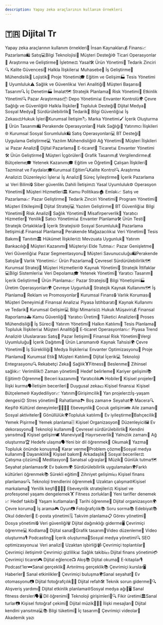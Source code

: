 ```yaml
---
description: Yapay zeka araçlarının kullanım örnekleri
---
```


# 🇹🇷 Dijital Tr

Yapay zeka araçlarının kullanım örnekleri👥 İnsan Kaynakları💰 Finans📈 Pazarlama🛍️ Satış💻Bilgi Teknolojisi🤝 Müşteri Desteği⚙️ Ticari Operasyonlar🔬 Araştırma ve Geliştirme🏢 İşletme⚖️ Yasal🛠️ Ürün Yönetimi🔗 Tedarik Zinciri🔍 Kalite Güvencesi📢 Halkla İlişkiler📊 Muhasebe🚀 İş Geliştirme🔧 Mühendislik🚚 Lojistik📆 Proje Yönetimi🎓 Eğitim ve Gelişim🏭 Tesis Yönetimi📝 Uyumluluk⚠️ Sağlık ve Güvenlik📊 Veri Analitiği🎉 Müşteri Başarısı🎨 Tasarım🔍 İç Denetim🏭 İmalat🗺️ Stratejik Planlama🚨 Risk Yönetimi🎉 Etkinlik Yönetimi🔍 Pazar Araştırması📦 Depo Yönetimi📊 Envanter Kontrolü🌍 Çevre Sağlığı ve Güvenliği🌐 Halkla İlişkiler🤝 Topluluk Desteği📱 Dijital Medya📱 Sosyal Medya🌱 Sürdürülebilirlik🛒 Tedarik🔐 Bilgi Güvenliği📊 İş Zekası⚖️Hukuk İşleri📢Kurumsal İletişim🏷️ Marka Yönetimi🖌️ İçerik Oluşturma🎨 Ürün Tasarımı🛍️ Perakende Operasyonları🏥 Halk Sağlığı💼 Yatırımcı İlişkileri🌐 Kurumsal Sosyal Sorumluluk🛍️ Satış Operasyonları💻 BT Desteği📱 Uygulama Geliştirme💻 Yazılım Mühendisliği🌐 Ağ Yönetimi🤝 Müşteri İlişkileri📊 Pazar Analizi📱 Dijital Pazarlama🛒 E-ticaret🏬 Ticaret📊 Envanter Yönetimi🛠️ Ürün Geliştirme🧠 Müşteri İçgörüleri🎨 Grafik Tasarım💰 Vergilendirme💰 Bütçeleme🎓 Yetenek Kazanımı🎓 Eğitim ve Öğretim🤝 Çalışan İlişkileri💼 Tazminat ve Faydalar🎓Kurumsal Eğitim🔍Kalite Kontrol🔍 Araştırma Analizi⚖️ Düzenleyici İşler📊 İş Analizi🔄 Süreç İyileştirme📢 İçerik Pazarlama📊 Veri Bilimi🔒 Siber güvenlik📞 Dahili İletişim⚖️ Yasal Uyumluluk⚙️ Operasyon Yönetimi🤝 Müşteri Hizmetleri🏛️ Kamu Politikası🏠 Emlak📈 Satış ve Pazarlama📈 Pazar Geliştirme🔗 Tedarik Zinciri Yönetimi📆 Program Yönetimi🤝 Müşteri Etkileşimi📱 Dijital Strateji💻 Yazılım Geliştirme🔐 BT Güvenliği📊 Bilgi Yönetimi🚨 Risk Analizi🏥 Sağlık Yönetimi🏨 Misafirperverlik🎨 Yaratıcı Hizmetler🚀 Yenilik🤝 Satıcı Yönetimi📊 Envanter Planlama🛠️ Ürün Testi🤝 Stratejik Ortaklıklar📜 İçerik Stratejisi🌐 Sosyal Sorumluluk📢 Pazarlama İletişimi💰 Finansal Planlama🏬 Perakende Mağazacılık📊 Veri Yönetimi🔧 Tesis Bakımı📢 Tanıtım🏛️ Hükümet İlişkileri⚖️ Mevzuata Uygunluk💼 Yatırım Bankacılığı🤝 Müşteri Kazanımı🤝 Müşteriyi Elde Tutma📈 Pazar Genişletme🔐 Veri Güvenliği📊 Pazar Segmentasyonu🤝 Müşteri Savunuculuğu🛍️Perakende Satışlar🏦 Varlık Yönetimi📈 Ürün Pazarlama🌱 Çevresel Sürdürülebilirlik🗺️ Kurumsal Strateji🤝 Müşteri Hizmetleri⚙️ Kaynak Yönetimi🤝 Stratejik İttifaklar💻Bilgi Sistemleri📊 Veri Depolama🎓 Yetenek Yönetimi🎨 Yaratıcı Tasarım📜 İçerik Geliştirme📆 Ürün Planlama📈 Pazar Stratejisi📜 Bilgi Yönetişimi🏭 Üretim Operasyonları🌍 Çevreye Uygunluk🔗 Stratejik Kaynak Kullanımı🗺️ İş Planlama📢 Reklam ve Promosyonlar💼 Kurumsal Finans🔒 Varlık Koruması🤝 Müşteri Deneyimi💰 Finansal Analiz📊 Piyasa İstihbaratı🛒 Kaynak Kullanımı ve Tedarik🚀 Kurumsal Gelişim💻 Bilgi Mimarisi⚖️ Hukuk Müşaviri💰 Finansal Raporlama🚑 Kamu Güvenliği🎨 Yaratıcı Üretim🧠 Tüketici Analizleri🔧 Proses Mühendisliği🔄 İş Süreci💼 Yatırım Yönetimi🤝 Halkın Katılımı🏢 Tesis Planlama🤝 Topluluk İlişkileri📊 Müşteri Analitiği🛒 E-ticaret Operasyonları📈 Piyasa Trend Analizi🌐 Uluslararası Satış📢 Pazar İletişimi🚨 Finansal Risk Yönetimi💼Vergi Uyumluluğu📢 İçerik Dağıtımı🚀 Ürün Lansmanı⚙️ Kaynak Tahsisi🌍 Çevre Yönetimi🔄 İş Sürekliliği📰 Medya İlişkileri📊 Envanter Optimizasyonu📆 Proje Planlama📜 Kurumsal Etik🤝 Müşteri Katılımı📱 Dijital İçerik💻 Teknoloji Entegrasyonu🔍 Rekabetçi Zeka💪 Sağlık🏋️Fitness🥗 Beslenme🧘 Zihinsel sağlık📈 Verimlilik⏰ Zaman yönetimi🎯 Hedef belirleme🚀 Kariyer gelişimi📚 Eğitim🤓 Öğrenme🔧 Beceri kazanımı🎨 Yaratıcılık🎮 Hobiler🔨 Kişisel projeler💑 İlişki kurma🗣️İletişim becerileri🧠 Duygusal zeka💵 Kişisel finans📊 Kişisel Bütçeleme🌐 Kaydediliyor📈 Yatırım🚀Girişimcilik🔄 Yan projeler⚖️İş-yaşam dengesi😌 Stres yönetimi🛀 Rahatlama🏞️ Boş zaman✈️ Seyahat🌍 Macera🔍 Keşif🌐 Kültürel deneyimler👨‍👩‍👧‍👦 Ebeveynlik👶 Çocuk gelişimi👪 Aile zamanı👫Sosyal aktiviteler🤲 Gönüllülük🌍Topluluk katılımı🏡 Ev iyileştirme🌷Bahçecilik🍳 Yemek Pişirme📅 Yemek planlama🗄️ Kişisel Organizasyon🧹 Düzenleyici🖼️ Ev dekorasyonu🔧 Teknoloji kullanımı🌱 Çevresel sürdürülebilirlik🤔 Kendini yansıtma🌱 Kişisel gelişim🕊️ Maneviyat🤲 Hayırseverlik🧘 Yalnızlık zamanı🤝 Ağ oluşturma🏆 Hedefe ulaşma🗣️Yeni bir dil öğrenmek📖 Okumak📝 Yazma🎤 Topluluk önünde konuşma🤔 Karar verme🧩Problem çözme🔄Sosyal medya kullanımı🌱 Dayanıklılık🛀 Kişisel bakım👫 Arkadaşlık👥 Sosyal beceriler⚖️ Çatışma çözümü🧘 Meditasyon🎨 Sanatsal uğraşlar🎵 Müzik🧘 Günlük tutma🗺️ Seyahat planlaması🛠️ Ev bakımı🌍 Sürdürülebilirlik uygulamaları🌍Farklı kültürleri öğrenmek📚 Sürekli eğitim🧠 Zihniyet gelişimi💵 Kişisel finans planlaması🔍 Teknoloji trendlerini öğrenmek🏡 Uzaktan çalışma🌐Kişisel markalama🚀 Yenilik keşfi👨‍👩‍👧‍👦 Ebeveynlik stratejileri⚖️ Kişisel ve profesyonel yaşamı dengelemek🏋️ Fitness zorlukları🍳 Yeni tarifler denemek📈 Hedef takibi🎉 Yaşam kutlamaları📜 Tarihi öğrenme🔄 Dijital organizasyon🌍 Çevre koruma🚀 İş arama🎮 Oyun📷 Fotoğrafçılık📚 Soru sorma📚 Edebiyat📚 Okul ödevleri📧 E-posta yönetimi🗓️ Takvim planlama📋 Görev yönetimi📁 Dosya yönetimi🔒 Veri güvenliği🗑️ Dijital dağınıklığı giderme🖥️ Çevrimiçi öğrenme💻 Kodlama🎨 Dijital sanat🎨Grafik tasarım🎥Video düzenleme🎥 Video oluşturma🎙️ Podcasting📝 İçerik oluşturma📱Sosyal medya yönetimi🔍 SEO ​​optimizasyonu📊 Veri analizi🤝 Uzaktan işbirliği📹 Çevrimiçi toplantılar📱 Çevrimiçi iletişim🌐 Çevrimiçi gizlilik📊 Sağlık takibi💵 Dijital finans yönetimi💳 Çevrimiçi ticaret🎮 Dijital eğlence📺 Akış📚 Dijital okuma📖 E-kitaplar🎙️ Podcast'ler🕶️Sanal gerçeklik🔮 Artırılmış gerçeklik📚 Çevrimiçi kurslar🖥️ Haberler🎉 Sanal etkinlikler💑 Çevrimiçi buluşma🌍Sanal seyahat🤖 Ev otomasyonu📷 Dijital fotoğrafçılık📱🚫 Dijital refah🛠️ Teknik sorun giderme📱🔍 Alışveriş yardımı📅 Dijital etkinlik planlama🌐Sosyal medya ağı💪🖥️ Sanal fitness dersleri🗣️🖥️ Dil öğrenimi🚀 Teknoloji girişimleri🚀🔍 Fikir üretimi🏛️Sanal turlar📷 Kişisel fotoğraf çekimi🎵 Dijital müzik👩‍⚕️💬 İlişki mesajları🤔 Dijital kendini yansıtma💻📚 Bilgi tüketimi🎨 İç tasarım🎥 Çevrimiçi videolar📝 Akademik yazı
